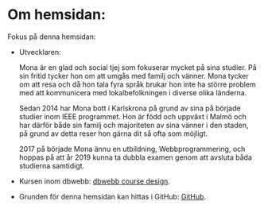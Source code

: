 Om hemsidan:
==============================================

Fokus på denna hemsidan:


* Utvecklaren:

  Mona är en glad och social tjej som fokuserar mycket på sina studier. På sin fritid tycker hon om att umgås med familj och vänner. Mona tycker om att resa och då hon tala fyra språk brukar hon inte ha större problem med att kommunicera med lokalbefolkningen i diverse olika länderna.

  Sedan 2014 har Mona bott i Karlskrona på grund av sina på började studier inom IEEE programmet. Hon är född och uppväxt i Malmö och har därför både sin familj och majoriteten av sina vänner i den staden, på grund av detta reser hon gärna dit så ofta som möjligt.

  2017 på började Mona ännu en utbildning, Webbprogrammering, och hoppas på att år 2019 kunna ta dubbla examen genom att avsluta båda studierna samtidigt.


* Kursen inom dbwebb: [dbwebb course design](http://dbwebb.se/design).

* Grunden för denna hemsidan kan hittas i GitHub:  [GitHub](https://github.com/monagolpagon/anax-flat/tree/1.0.0).
